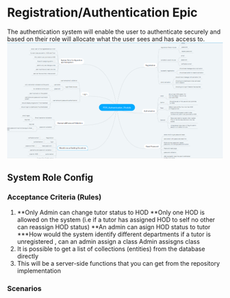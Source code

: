 # Registration/Authentication Epic
The authentication system will enable the user to authenticate securely and based on their role will allocate what the user sees and has access to.
![Authentication module](../auth.PNG)
<!-- ![Authentication module](../../karate/k01.PNG) -->


## System Role Config




### Acceptance Criteria (Rules)

1. **Only Admin can change tutor status to HOD
**Only one HOD is allowed on the system (i.e if a tutor has assigned HOD to self no other can reassign HOD status)
**An admin can asign HOD status to tutor
***How would the system identify different departments
if a tutor is unregistered , can an admin assign a class
Admin assisgns class
2. It is possible to get a list of collections (entities) from the database directly
3. This will be a server-side functions that you can get from the repository implementation

### Scenarios

